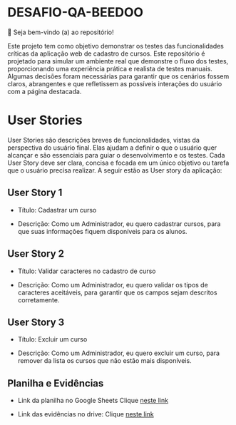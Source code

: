 # DESAFIO-QA-BEEDOO

👋 Seja bem-vindo (a) ao repositório!

Este projeto tem como objetivo demonstrar os testes das funcionalidades críticas da aplicação web de cadastro de cursos. Este repositório é projetado para simular um ambiente real que demonstre o fluxo dos testes, proporcionando uma experiência prática e realista de testes manuais. Algumas decisões foram necessárias para garantir que os cenários fossem claros, abrangentes e que refletissem as possíveis interações do usuário com a página destacada.


# User Stories
User Stories são descrições breves de funcionalidades, vistas da perspectiva do usuário final. Elas ajudam a definir o que o usuário quer alcançar e são essenciais para guiar o desenvolvimento e os testes. Cada User Story deve ser clara, concisa e focada em um único objetivo ou tarefa que o usuário precisa realizar.
A seguir estão as User story da aplicação:

## User Story 1
- Título: Cadastrar um curso

- Descrição: Como um Administrador, eu quero cadastrar cursos, para que suas informações fiquem disponíveis para os alunos.

## User Story 2
- Título: Validar caracteres no cadastro de curso

- Descrição: Como um Administrador, eu quero validar os tipos de caracteres aceitáveis, para garantir que os campos sejam descritos corretamente.

## User Story 3
- Título: Excluir um curso

- Descrição: Como um Administrador, eu quero excluir um curso, para remover da lista os cursos que não estão mais disponíveis.

## Planilha e Evidências

- Link da planilha no Google Sheets
Clique [neste link](https://docs.google.com/spreadsheets/d/1mhsbA-Bs17nTJDy6eDw1k4FEzQC1_iUs_mhDF8tsAlc/edit?usp=sharing)

- Link das evidências no drive:
Clique [neste link](https://drive.google.com/drive/folders/19SKxlLHP0xsty8GIwh6oroWpFphi90zS?usp=sharing)








